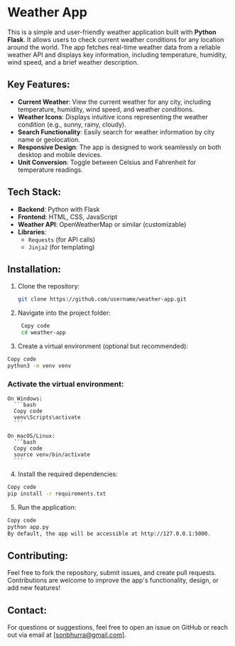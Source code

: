 # Weather App

This is a simple and user-friendly weather application built with **Python Flask**. It allows users to check current weather conditions for any location around the world. The app fetches real-time weather data from a reliable weather API and displays key information, including temperature, humidity, wind speed, and a brief weather description.

## Key Features:
- **Current Weather**: View the current weather for any city, including temperature, humidity, wind speed, and weather conditions.
- **Weather Icons**: Displays intuitive icons representing the weather condition (e.g., sunny, rainy, cloudy).
- **Search Functionality**: Easily search for weather information by city name or geolocation.
- **Responsive Design**: The app is designed to work seamlessly on both desktop and mobile devices.
- **Unit Conversion**: Toggle between Celsius and Fahrenheit for temperature readings.

## Tech Stack:
- **Backend**: Python with Flask
- **Frontend**: HTML, CSS, JavaScript
- **Weather API**: OpenWeatherMap or similar (customizable)
- **Libraries**: 
  - `Requests` (for API calls)
  - `Jinja2` (for templating)
  
## Installation:

1. Clone the repository:
   ```bash
   git clone https://github.com/username/weather-app.git
   ```

2. Navigate into the project folder:
   ```bash
    Copy code
    cd weather-app
   ```

3. Create a virtual environment (optional but recommended):
  ```bash
  Copy code
  python3 -m venv venv
  ```

  ### Activate the virtual environment:

    On Windows:
      ```bash
      Copy code
      venv\Scripts\activate
      ```
    
    On macOS/Linux:
      ```bash
      Copy code
      source venv/bin/activate
      ```

4. Install the required dependencies:

  ```bash
  Copy code
  pip install -r requirements.txt
  ```

5. Run the application:

  ```bash
  Copy code
  python app.py
  By default, the app will be accessible at http://127.0.0.1:5000.
  ```

## Contributing:
Feel free to fork the repository, submit issues, and create pull requests. Contributions are welcome to improve the app's functionality, design, or add new features!

## Contact:
For questions or suggestions, feel free to open an issue on GitHub or reach out via email at [sonbhurra@gmail.com].
